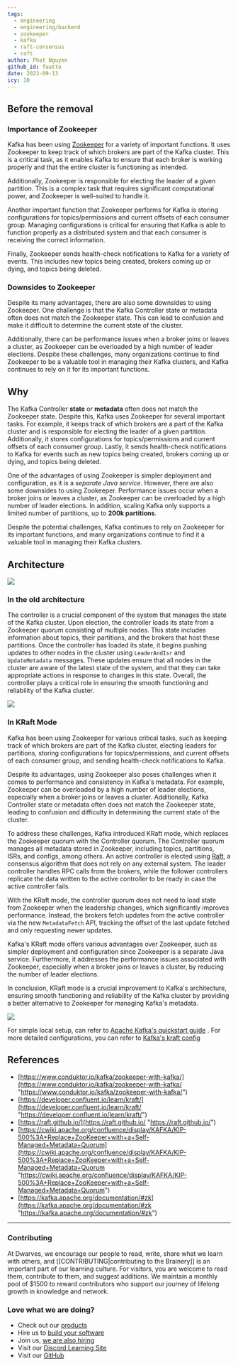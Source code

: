 ```yaml
---
tags:
  - engineering
  - engineering/backend
  - zookeeper
  - kafka
  - raft-consensus
  - raft
author: Phat Nguyen
github_id: fuatto
date: 2023-09-13
icy: 10
---
```


## Before the removal
### Importance of Zookeeper
Kafka has been using [Zookeeper](https://cwiki.apache.org/confluence/display/ZOOKEEPER/ProjectDescription) for a variety of important functions. It uses Zookeeper to keep track of which brokers are part of the Kafka cluster. This is a critical task, as it enables Kafka to ensure that each broker is working properly and that the entire cluster is functioning as intended.

Additionally, Zookeeper is responsible for electing the leader of a given partition. This is a complex task that requires significant computational power, and Zookeeper is well-suited to handle it.

Another important function that Zookeeper performs for Kafka is storing configurations for topics/permissions and current offsets of each consumer group. Managing configurations is critical for ensuring that Kafka is able to function properly as a distributed system and that each consumer is receiving the correct information.

Finally, Zookeeper sends health-check notifications to Kafka for a variety of events. This includes new topics being created, brokers coming up or dying, and topics being deleted.

### Downsides to Zookeeper
Despite its many advantages, there are also some downsides to using Zookeeper. One challenge is that the Kafka Controller state or metadata often does not match the Zookeeper state. This can lead to confusion and make it difficult to determine the current state of the cluster.

Additionally, there can be performance issues when a broker joins or leaves a cluster, as Zookeeper can be overloaded by a high number of leader elections. Despite these challenges, many organizations continue to find Zookeeper to be a valuable tool in managing their Kafka clusters, and Kafka continues to rely on it for its important functions.

## Why 
The Kafka Controller **state** or **metadata** often does not match the Zookeeper state. Despite this, Kafka uses Zookeeper for several important tasks. For example, it keeps track of which brokers are a part of the Kafka cluster and is responsible for electing the leader of a given partition. Additionally, it stores configurations for topics/permissions and current offsets of each consumer group. Lastly, it sends health-check notifications to Kafka for events such as new topics being created, brokers coming up or dying, and topics being deleted.

One of the advantages of using Zookeeper is simpler deployment and configuration, as it is a *separate Java service*. However, there are also some downsides to using Zookeeper. Performance issues occur when a broker joins or leaves a cluster, as Zookeeper can be overloaded by a high number of leader elections. In addition, scaling Kafka only supports a limited number of partitions, up to **200k partitions**.

Despite the potential challenges, Kafka continues to rely on Zookeeper for its important functions, and many organizations continue to find it a valuable tool in managing their Kafka clusters.

## Architecture
![](assets/the-removal-of-apache-kafka's-dependency-on-zookeeper_kafka_architecture.png)

### In the old architecture
The controller is a crucial component of the system that manages the state of the Kafka cluster. Upon election, the controller loads its state from a Zookeeper quorum consisting of multiple nodes. This state includes information about topics, their partitions, and the brokers that host these partitions. Once the controller has loaded its state, it begins pushing updates to other nodes in the cluster using `LeaderAndIsr` and `UpdateMetadata` messages. These updates ensure that all nodes in the cluster are aware of the latest state of the system, and that they can take appropriate actions in response to changes in this state. Overall, the controller plays a critical role in ensuring the smooth functioning and reliability of the Kafka cluster.

![](assets/the-removal-of-apache-kafka's-dependency-on-zookeeper_kafka-controller-apis.png)

### In **KRaft Mode**
Kafka has been using Zookeeper for various critical tasks, such as keeping track of which brokers are part of the Kafka cluster, electing leaders for partitions, storing configurations for topics/permissions, and current offsets of each consumer group, and sending health-check notifications to Kafka.

Despite its advantages, using Zookeeper also poses challenges when it comes to performance and consistency in Kafka's metadata. For example, Zookeeper can be overloaded by a high number of leader elections, especially when a broker joins or leaves a cluster. Additionally, Kafka Controller state or metadata often does not match the Zookeeper state, leading to confusion and difficulty in determining the current state of the cluster.

To address these challenges, Kafka introduced KRaft mode, which replaces the Zookeeper quorum with the Controller quorum. The Controller quorum manages all metadata stored in Zookeeper, including topics, partitions, ISRs, and configs, among others. An active controller is elected using [Raft](https://raft.github.io/), a consensus algorithm that does not rely on any external system. The leader controller handles RPC calls from the brokers, while the follower controllers replicate the data written to the active controller to be ready in case the active controller fails.

With the KRaft mode, the controller quorum does not need to load state from Zookeeper when the leadership changes, which significantly improves performance. Instead, the brokers fetch updates from the active controller via the new `MetadataFetch` API, tracking the offset of the last update fetched and only requesting newer updates.

Kafka's KRaft mode offers various advantages over Zookeeper, such as simpler deployment and configuration since Zookeeper is a separate Java service. Furthermore, it addresses the performance issues associated with Zookeeper, especially when a broker joins or leaves a cluster, by reducing the number of leader elections.

In conclusion, KRaft mode is a crucial improvement to Kafka's architecture, ensuring smooth functioning and reliability of the Kafka cluster by providing a better alternative to Zookeeper for managing Kafka's metadata.

![](assets/the-removal-of-apache-kafka's-dependency-on-zookeeper_time-shutdown-operations-kafka.png)

For simple local setup, can refer to [Apache Kafka's quickstart guide](https://kafka.apache.org/quickstart) . For more detailed configurations, you can refer to [Kafka's kraft config](https://kafka.apache.org/documentation/#kraft_config) 

## References
- [https://www.conduktor.io/kafka/zookeeper-with-kafka/](https://www.conduktor.io/kafka/zookeeper-with-kafka/ "https://www.conduktor.io/kafka/zookeeper-with-kafka/")
- [https://developer.confluent.io/learn/kraft/](https://developer.confluent.io/learn/kraft/ "https://developer.confluent.io/learn/kraft/")
- [https://raft.github.io/](https://raft.github.io/ "https://raft.github.io/")
- [https://cwiki.apache.org/confluence/display/KAFKA/KIP-500%3A+Replace+ZooKeeper+with+a+Self-Managed+Metadata+Quorum](https://cwiki.apache.org/confluence/display/KAFKA/KIP-500%3A+Replace+ZooKeeper+with+a+Self-Managed+Metadata+Quorum "https://cwiki.apache.org/confluence/display/KAFKA/KIP-500%3A+Replace+ZooKeeper+with+a+Self-Managed+Metadata+Quorum")
- [https://kafka.apache.org/documentation/#zk](https://kafka.apache.org/documentation/#zk "https://kafka.apache.org/documentation/#zk")

---
<!-- cta -->

### Contributing
At Dwarves, we encourage our people to read, write, share what we learn with others, and [[CONTRIBUTING|contributing to the Brainery]] is an important part of our learning culture. For visitors, you are welcome to read them, contribute to them, and suggest additions. We maintain a monthly pool of $1500 to reward contributors who support our journey of lifelong growth in knowledge and network.

### Love what we are doing?
- Check out our [products](https://superbits.co)
- Hire us to [build your software](https://d.foundation)
- Join us, [we are also hiring](https://github.com/dwarvesf/WeAreHiring)
- Visit our [Discord Learning Site](https://discord.gg/dzNBpNTVEZ)
- Visit our [GitHub](https://github.com/dwarvesf)